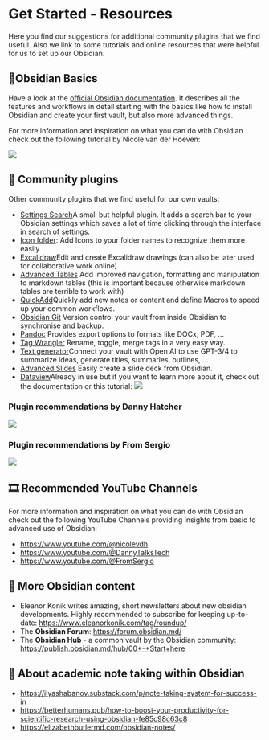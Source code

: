 # Get Started - Resources 
Here you find our suggestions for additional community plugins that we find useful. Also we link to some tutorials and online resources that were helpful for us to set up our Obsidian.
## 💎Obsidian Basics

Have a look at the [official Obsidian documentation](https://help.obsidian.md/Getting+started/Download+and+install+Obsidian). It describes all the features and workflows in detail starting with the basics like how to install Obsidian and create your first vault, but also more advanced things.

For more information and inspiration on what you can do with Obsidian check out the following tutorial by Nicole van der Hoeven:

![](https://www.youtube.com/embed/OUrOfIqvGS4)

## 🧩 Community plugins 

Other community plugins that we find useful for our own vaults:
- [Settings Search](https://github.com/javalent/settings-search)A small but helpful plugin. It adds a search bar to your Obsidian settings which saves a lot of time clicking through the interface in search of settings.
- [Icon folder](https://github.com/FlorianWoelki/obsidian-icon-folder): Add Icons to your folder names to recognize them more easily
- [Excalidraw](https://github.com/zsviczian/obsidian-excalidraw-plugin)Edit and create Excalidraw drawings (can also be later used for collaborative work online)
- [Advanced Tables](https://github.com/tgrosinger/advanced-tables-obsidian) Add improved navigation, formatting and manipulation to markdown tables (this is important because otherwise markdown tables are terrible to work with)
- [QuickAdd](https://github.com/chhoumann/quickadd)Quickly add new notes or content and define Macros to speed up your common workflows.
- [Obsidian Git](https://github.com/denolehov/obsidian-git) Version control your vault from inside Obsidian to synchronise and backup.
- [Pandoc](https://github.com/OliverBalfour/obsidian-pandoc) Provides export options to formats like DOCx, PDF, ...
- [Tag Wrangler](https://github.com/pjeby/tag-wrangler) Rename, toggle, merge tags in a very easy way.
- [Text generator](https://github.com/nhaouari/obsidian-textgenerator-plugin)Connect your vault with Open AI to use GPT-3/4 to summarize ideas, generate titles, summaries, outlines, ...
- [Advanced Slides](https://github.com/MSzturc/obsidian-advanced-slides) Easily create a slide deck from Obsidian.
- [Dataview](https://blacksmithgu.github.io/obsidian-dataview/)Already in use but if you want to learn more about it, check out the documentation or this tutorial: 
![](https://www.youtube.com/embed/8yjNuiSBSAM?si=vWXDnhN5YhFdlz7N)

### Plugin recommendations by Danny Hatcher
![](https://www.youtube.com/embed/2zhnb9KwmtA?si=Pf-Z3Y76ghBW0xo7)
### Plugin recommendations by From Sergio
![](https://www.youtube.com/embed/cBm95iCcX2E?si=uPCKGg32Q2V1AXvx)

## 🎞 Recommended YouTube Channels
For more information and inspiration on what you can do with Obsidian check out the following YouTube Channels providing insights from basic to advanced use of Obsidian:
- https://www.youtube.com/@nicolevdh
- https://www.youtube.com/@DannyTalksTech 
- https://www.youtube.com/@FromSergio

## 💌 More Obsidian content
- Eleanor Konik writes amazing, short newsletters about new obsidian developments. Highly recommended to subscribe for keeping up-to-date: https://www.eleanorkonik.com/tag/roundup/
- The **Obsidian Forum**: https://forum.obsidian.md/ 
- The **Obsidian Hub** - a common vault by the Obsidian community: https://publish.obsidian.md/hub/00+-+Start+here 

## 📓 About academic note taking within Obsidian
- https://ilyashabanov.substack.com/p/note-taking-system-for-success-in
- https://betterhumans.pub/how-to-boost-your-productivity-for-scientific-research-using-obsidian-fe85c98c63c8
- https://elizabethbutlermd.com/obsidian-notes/